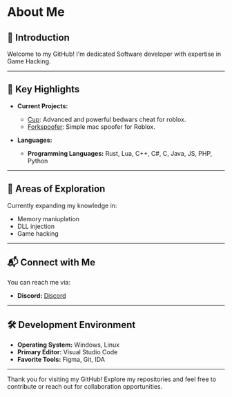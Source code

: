 # About Me

## 👋 Introduction
Welcome to my GitHub! I'm dedicated Software developer with expertise in Game Hacking.

---

## 🌟 Key Highlights
- **Current Projects:**
  - [Cup](https://github.com/toasty-dev/cantputdownthecup/tree/main): Advanced and powerful bedwars cheat for roblox.
  - [Forkspoofer](https://github.com/toasty-dev/Fork-spoofer): Simple mac spoofer for Roblox.

- **Languages:**
  - **Programming Languages:** Rust, Lua, C++, C#, C, Java, JS, PHP, Python

---

## 🌱 Areas of Exploration
Currently expanding my knowledge in:
- Memory maniuplation
- DLL injection
- Game hacking

---

## 📬 Connect with Me
You can reach me via:
- **Discord:** [Discord](https://discord.com/users/524777955420012554)

---

## 🛠️ Development Environment
- **Operating System:** Windows, Linux
- **Primary Editor:** Visual Studio Code
- **Favorite Tools:** Figma, Git, IDA

---

Thank you for visiting my GitHub! Explore my repositories and feel free to contribute or reach out for collaboration opportunities.
